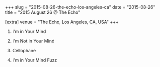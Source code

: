 +++
slug = "2015-08-26-the-echo-los-angeles-ca"
date = "2015-08-26"
title = "2015 August 26 @ The Echo"

[extra]
venue = "The Echo, Los Angeles, CA, USA"
+++

 1. I'm in Your Mind

 2. I'm Not in Your Mind

 3. Cellophane

 4. I'm in Your Mind Fuzz


